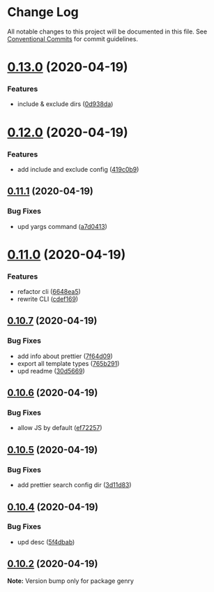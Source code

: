 # Change Log

All notable changes to this project will be documented in this file.
See [Conventional Commits](https://conventionalcommits.org) for commit guidelines.

# [0.13.0](https://github.com/KrickRay/genry/compare/v0.12.0...v0.13.0) (2020-04-19)


### Features

* include & exclude dirs ([0d938da](https://github.com/KrickRay/genry/commit/0d938da215cff6dad02784fd5fc9f9a9e373aee7))





# [0.12.0](https://github.com/KrickRay/genry/compare/v0.11.1...v0.12.0) (2020-04-19)


### Features

* add include and exclude config ([419c0b9](https://github.com/KrickRay/genry/commit/419c0b9a133020c34f1ea8b4fe8c831d2d35e768))





## [0.11.1](https://github.com/KrickRay/genry/compare/v0.11.0...v0.11.1) (2020-04-19)


### Bug Fixes

* upd yargs command ([a7d0413](https://github.com/KrickRay/genry/commit/a7d041371a35b4f9e2cba24b9ee2d7fadea3da6e))





# [0.11.0](https://github.com/KrickRay/genry/compare/v0.10.7...v0.11.0) (2020-04-19)


### Features

* refactor cli ([6648ea5](https://github.com/KrickRay/genry/commit/6648ea5552aa6d3e168de2aedcbdb79209a5f958))
* rewrite CLI ([cdef169](https://github.com/KrickRay/genry/commit/cdef169fcdc0b6dd49254fe167064bb857923591))





## [0.10.7](https://github.com/KrickRay/genry/compare/v0.10.6...v0.10.7) (2020-04-19)


### Bug Fixes

* add info about prettier ([7f64d09](https://github.com/KrickRay/genry/commit/7f64d09120cd350aa82b4a52066a832095d394ff))
* export all template types ([765b291](https://github.com/KrickRay/genry/commit/765b291e621161dd51868c607a5d61cfa8df0dcd))
* upd readme ([30d5669](https://github.com/KrickRay/genry/commit/30d566933d419e670db1ae196a8b86a67c8ba256))





## [0.10.6](https://github.com/KrickRay/genry/compare/v0.10.5...v0.10.6) (2020-04-19)


### Bug Fixes

* allow JS by default ([ef72257](https://github.com/KrickRay/genry/commit/ef72257933f6e8cebfc49691c3f9cac6ef47d71c))





## [0.10.5](https://github.com/KrickRay/genry/compare/v0.10.4...v0.10.5) (2020-04-19)


### Bug Fixes

* add prettier search config dir ([3d11d83](https://github.com/KrickRay/genry/commit/3d11d83a546c613b2ce229837bf6c1dc1469e6eb))





## [0.10.4](https://github.com/KrickRay/genry/compare/v0.10.3...v0.10.4) (2020-04-19)


### Bug Fixes

* upd desc ([5f4dbab](https://github.com/KrickRay/genry/commit/5f4dbab292a3f5c10d485c4d1cd82549f4fbbead))





## [0.10.2](https://github.com/KrickRay/genry/compare/v0.10.0...v0.10.2) (2020-04-19)

**Note:** Version bump only for package genry
